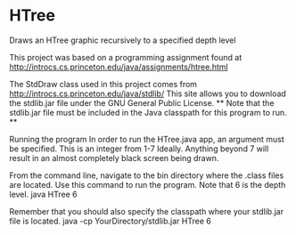 # HTree
Draws an HTree graphic recursively to a specified depth level

This project was based on a programming assignment found at http://introcs.cs.princeton.edu/java/assignments/htree.html

The StdDraw class used in this project comes from http://introcs.cs.princeton.edu/java/stdlib/
This site allows you to download the stdlib.jar file under the GNU General Public License.
** Note that the stdlib.jar file must be included in the Java classpath for this program to run. **

Running the program
In order to run the HTree.java app, an argument must be specified. This is an integer from 1-7 Ideally. 
Anything beyond 7 will result in an almost completely black screen being drawn. 

From the command line, navigate to the bin directory where the .class files are located.
Use this command to run the program. Note that 6 is the depth level. 
  java HTree 6

Remember that you should also specify the classpath where your stdlib.jar file is located.
  java -cp YourDirectory/stdlib.jar HTree 6
